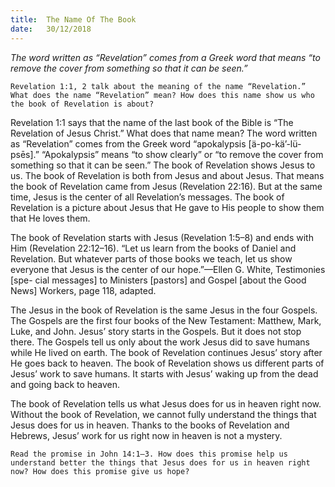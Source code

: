 ```yaml
---
title:  The Name Of The Book 
date:   30/12/2018
---
```


_The word written as “Revelation” comes from a Greek word that means “to remove the cover from something so that it can be seen.”_

`Revelation 1:1, 2 talk about the meaning of the name “Revelation.” What does the name “Revelation” mean? How does this name show us who the book of Revelation is about?`

Revelation 1:1 says that the name of the last book of the Bible is “The Revelation of Jesus Christ.” What does that name mean? The word written as “Revelation” comes from the Greek word “apokalypsis [ä-po-kä’-lü-psēs].” “Apokalypsis” means “to show clearly” or “to remove the cover from something so that it can be seen.” The book of Revelation shows Jesus to us. The book of Revelation is both from Jesus and about Jesus. That means the book of Revelation came from Jesus (Revelation 22:16). But at the same time, Jesus is the center of all Revelation’s messages. The book of Revelation is a picture about Jesus that He gave to His people to show them that He loves them.

The book of Revelation starts with Jesus (Revelation 1:5–8) and ends with Him (Revelation 22:12–16). “Let us learn from the books of Daniel and Revelation. But whatever parts of those books we teach, let us show everyone that Jesus is the center of our hope.”—Ellen G. White, Testimonies [spe- cial messages] to Ministers [pastors] and Gospel [about the Good News] Workers, page 118, adapted.

The Jesus in the book of Revelation is the same Jesus in the four Gospels. The Gospels are the first four books of the New Testament: Matthew, Mark, Luke, and John. Jesus’ story starts in the Gospels. But it does not stop there. The Gospels tell us only about the work Jesus did to save humans while He lived on earth. The book of Revelation continues Jesus’ story after He goes back to heaven. The book of Revelation shows us different parts of Jesus’ work to save humans. It starts with Jesus’ waking up from the dead and going back to heaven.

The book of Revelation tells us what Jesus does for us in heaven right now. Without the book of Revelation, we cannot fully understand the things that Jesus does for us in heaven. Thanks to the books of Revelation and Hebrews, Jesus’ work for us right now in heaven is not a mystery.

`Read the promise in John 14:1–3. How does this promise help us understand better the things that Jesus does for us in heaven right now? How does this promise give us hope?`